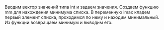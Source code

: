 Вводим вектор значений типа int и задаем значения.
Создаем функцию mm для нахождения минимума списка.
В переменную imax кладем первый элемент списка, проходимся по нему и находим минимальный.
Из функции возвращаем минимум и выводим его.